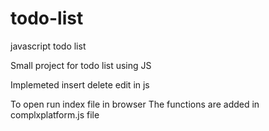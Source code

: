 # todo-list
javascript todo list

Small project for todo list using JS 

Implemeted insert delete edit in js 

To open run index file in browser
The functions are added in complxplatform.js file
